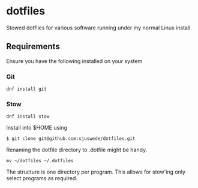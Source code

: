 # dotfiles
Stowed dotfiles for various software running under my normal Linux install.

## Requirements

Ensure you have the following installed on your system

### Git

```
dnf install git
```

### Stow

```
dnf install stow
```

Install into $HOME using

```
$ git clone git@github.com:sjuswede/dotfiles.git
```

Renaming the dotfile directory to .dotfile might be handy.

```
mv ~/dotfiles ~/.dotfiles
```

The structure is one directory per program. This allows for stow'ing only select programs as required.
